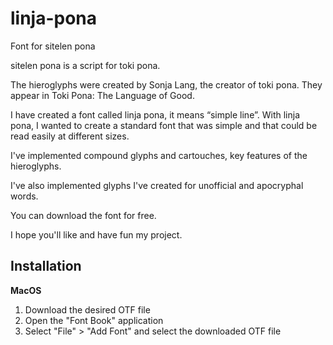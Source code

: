 # linja-pona
Font for sitelen pona

sitelen pona is a script for toki pona.

The hieroglyphs were created by Sonja Lang, the creator of toki pona.
They appear in Toki Pona: The Language of Good.

I have created a font called linja pona, it means “simple line”.
With linja pona, I wanted to create a standard font that was simple and that could be read easily at different sizes.

I've implemented compound glyphs and cartouches, key features of the hieroglyphs.

I've also implemented glyphs I've created for unofficial and apocryphal words.

You can download the font for free.

I hope you'll like and have fun my project.

## Installation

**MacOS**

1. Download the desired OTF file
2. Open the "Font Book" application
3. Select "File" > "Add Font" and select the downloaded OTF file

